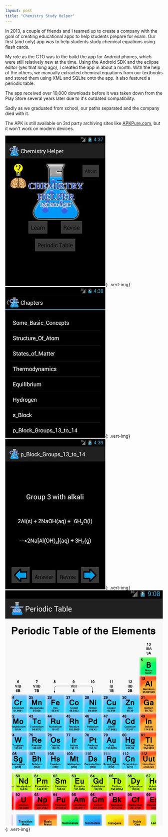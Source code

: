 ```yaml
---
layout: post
title: "Chemistry Study Helper"
---
```


In 2013, a couple of friends and I teamed up to create a company with the goal of creating educational apps to help students prepare for exam. Our first (and only) app was to help students study chemical equations using flash cards.

My role as the CTO was to the build the app for Android phones, which were still relatively new at the time. Using the Android SDK and the eclipse editor (yes that long ago), I created the app in about a month. With the help of the others, we manually extracted chemical equations from our textbooks and stored them using XML and SQLite onto the app. It also featured a periodic table.

The app received over 10,000 downloads before it was taken down from the Play Store several years later due to it's outdated compatibility.

Sadly as we graduated from school, our paths separated and the company died with it.

The APK is still available on 3rd party archiving sites like [APKPure.com](https://apkpure.com/ncert-chemistry-helper/com.Whydea.chemistryhelper), but it won't work on modern devices. 

![Chemistry Study Helper Pic 1](/assets/media/chemHelp_1.jpg){: .vert-img}
![Chemistry Study Helper Pic 2](/assets/media/chemHelp_2.jpg){: .vert-img}
![Chemistry Study Helper Pic 3](/assets/media/chemHelp_3.jpg){: .vert-img}
![Chemistry Study Helper Pic 4](/assets/media/chemHelp_4.jpg){: .vert-img}